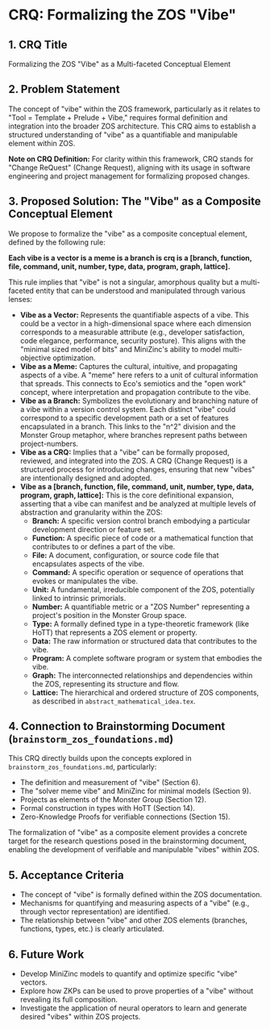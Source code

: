 # CRQ: Formalizing the ZOS "Vibe"

## 1. CRQ Title
Formalizing the ZOS "Vibe" as a Multi-faceted Conceptual Element

## 2. Problem Statement
The concept of "vibe" within the ZOS framework, particularly as it relates to "Tool = Template + Prelude + Vibe," requires formal definition and integration into the broader ZOS architecture. This CRQ aims to establish a structured understanding of "vibe" as a quantifiable and manipulable element within ZOS.

**Note on CRQ Definition:** For clarity within this framework, CRQ stands for "Change ReQuest" (Change Request), aligning with its usage in software engineering and project management for formalizing proposed changes.

## 3. Proposed Solution: The "Vibe" as a Composite Conceptual Element

We propose to formalize the "vibe" as a composite conceptual element, defined by the following rule:

**Each vibe is a vector is a meme is a branch is crq is a [branch, function, file, command, unit, number, type, data, program, graph, lattice].**

This rule implies that "vibe" is not a singular, amorphous quality but a multi-faceted entity that can be understood and manipulated through various lenses:

*   **Vibe as a Vector:** Represents the quantifiable aspects of a vibe. This could be a vector in a high-dimensional space where each dimension corresponds to a measurable attribute (e.g., developer satisfaction, code elegance, performance, security posture). This aligns with the "minimal sized model of bits" and MiniZinc's ability to model multi-objective optimization.
*   **Vibe as a Meme:** Captures the cultural, intuitive, and propagating aspects of a vibe. A "meme" here refers to a unit of cultural information that spreads. This connects to Eco's semiotics and the "open work" concept, where interpretation and propagation contribute to the vibe.
*   **Vibe as a Branch:** Symbolizes the evolutionary and branching nature of a vibe within a version control system. Each distinct "vibe" could correspond to a specific development path or a set of features encapsulated in a branch. This links to the "n^2" division and the Monster Group metaphor, where branches represent paths between project-numbers.
*   **Vibe as a CRQ:** Implies that a "vibe" can be formally proposed, reviewed, and integrated into the ZOS. A CRQ (Change Request) is a structured process for introducing changes, ensuring that new "vibes" are intentionally designed and adopted.
*   **Vibe as a [branch, function, file, command, unit, number, type, data, program, graph, lattice]:** This is the core definitional expansion, asserting that a vibe can manifest and be analyzed at multiple levels of abstraction and granularity within the ZOS:
    *   **Branch:** A specific version control branch embodying a particular development direction or feature set.
    *   **Function:** A specific piece of code or a mathematical function that contributes to or defines a part of the vibe.
    *   **File:** A document, configuration, or source code file that encapsulates aspects of the vibe.
    *   **Command:** A specific operation or sequence of operations that evokes or manipulates the vibe.
    *   **Unit:** A fundamental, irreducible component of the ZOS, potentially linked to intrinsic primorials.
    *   **Number:** A quantifiable metric or a "ZOS Number" representing a project's position in the Monster Group space.
    *   **Type:** A formally defined type in a type-theoretic framework (like HoTT) that represents a ZOS element or property.
    *   **Data:** The raw information or structured data that contributes to the vibe.
    *   **Program:** A complete software program or system that embodies the vibe.
    *   **Graph:** The interconnected relationships and dependencies within the ZOS, representing its structure and flow.
    *   **Lattice:** The hierarchical and ordered structure of ZOS components, as described in `abstract_mathematical_idea.tex`.

## 4. Connection to Brainstorming Document (`brainstorm_zos_foundations.md`)
This CRQ directly builds upon the concepts explored in `brainstorm_zos_foundations.md`, particularly:
*   The definition and measurement of "vibe" (Section 6).
*   The "solver meme vibe" and MiniZinc for minimal models (Section 9).
*   Projects as elements of the Monster Group (Section 12).
*   Formal construction in types with HoTT (Section 14).
*   Zero-Knowledge Proofs for verifiable connections (Section 15).

The formalization of "vibe" as a composite element provides a concrete target for the research questions posed in the brainstorming document, enabling the development of verifiable and manipulable "vibes" within ZOS.

## 5. Acceptance Criteria
*   The concept of "vibe" is formally defined within the ZOS documentation.
*   Mechanisms for quantifying and measuring aspects of a "vibe" (e.g., through vector representation) are identified.
*   The relationship between "vibe" and other ZOS elements (branches, functions, types, etc.) is clearly articulated.

## 6. Future Work
*   Develop MiniZinc models to quantify and optimize specific "vibe" vectors.
*   Explore how ZKPs can be used to prove properties of a "vibe" without revealing its full composition.
*   Investigate the application of neural operators to learn and generate desired "vibes" within ZOS projects.